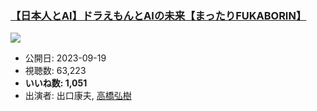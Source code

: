### [【日本人とAI】ドラえもんとAIの未来【まったりFUKABORIN】](https://www.youtube.com/watch?v=Mwqc23T5qgY)
[![](https://img.youtube.com/vi/Mwqc23T5qgY/sddefault.jpg)](https://www.youtube.com/watch?v=Mwqc23T5qgY)
-   公開日: 2023-09-19
-   視聴数: 63,223
-   **いいね数: 1,051**
-   出演者: 出口康夫, [高橋弘樹](/rehacq_fan/people/高橋弘樹 "wikilink")
